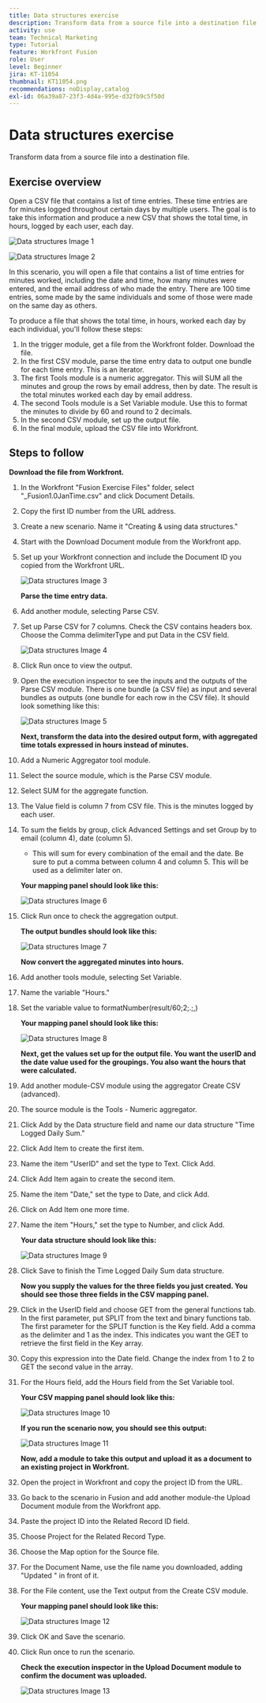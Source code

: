```yaml
---
title: Data structures exercise
description: Transform data from a source file into a destination file. (Should be between 60 and 160 characters, but is 58 characters)
activity: use
team: Technical Marketing
type: Tutorial
feature: Workfront Fusion
role: User
level: Beginner
jira: KT-11054
thumbnail: KT11054.png
recommendations: noDisplay,catalog
exl-id: 06a39a87-23f3-4d4a-995e-d32fb9c5f50d
---
```

# Data structures exercise

Transform data from a source file into a destination file.

## Exercise overview

Open a CSV file that contains a list of time entries. These time entries are for minutes logged throughout certain days by multiple users. The goal is to take this information and produce a new CSV that shows the total time, in hours, logged by each user, each day.

   ![Data structures Image 1](../12-exercises/assets/data-structures-walkthrough-1.png)

   ![Data structures Image 2](../12-exercises/assets/data-structures-walkthrough-2.png)


In this scenario, you will open a file that contains a list of time entries for minutes worked, including the date and time, how many minutes were entered, and the email address of who made the entry. There are 100 time entries, some made by the same individuals and some of those were made on the same day as others.

To produce a file that shows the total time, in hours, worked each day by each individual, you'll follow these steps:

1. In the trigger module, get a file from the Workfront folder. Download the file.
1. In the first CSV module, parse the time entry data to output one bundle for each time entry. This is an iterator.
1. The first Tools module is a numeric aggregator. This will SUM all the minutes and group the rows by email address, then by date. The result is the total minutes worked each day by email address.
1. The second Tools module is a Set Variable module. Use this to format the minutes to divide by 60 and round to 2 decimals.
1. In the second CSV module, set up the output file.
1. In the final module, upload the CSV file into Workfront.

## Steps to follow

   **Download the file from Workfront.**

1. In the Workfront "Fusion Exercise Files" folder, select "_Fusion1.0JanTime.csv" and click Document Details.
1. Copy the first ID number from the URL address.
1. Create a new scenario. Name it "Creating & using data structures."
1. Start with the Download Document module from the Workfront app.
1. Set up your Workfront connection and include the Document ID you copied from the Workfront URL.

   ![Data structures Image 3](../12-exercises/assets/data-structures-walkthrough-3.png)

   **Parse the time entry data.**

1. Add another module, selecting Parse CSV.
1. Set up Parse CSV for 7 columns. Check the CSV contains headers box. Choose the Comma delimiterType and put Data in the CSV field.

   ![Data structures Image 4](../12-exercises/assets/data-structures-walkthrough-4.png)

1. Click Run once to view the output.
1. Open the execution inspector to see the inputs and the outputs of the Parse CSV module. There is one bundle (a CSV file) as input and several bundles as outputs (one bundle for each row in the CSV file). It should look something like this:

   ![Data structures Image 5](../12-exercises/assets/data-structures-walkthrough-5.png)

   **Next, transform the data into the desired output form, with aggregated time totals expressed in hours instead of minutes.**

1. Add a Numeric Aggregator tool module.
1. Select the source module, which is the Parse CSV module.
1. Select SUM for the aggregate function.
1. The Value field is column 7 from CSV file. This is the minutes logged by each user.
1. To sum the fields by group, click Advanced Settings and set Group by to email (column 4), date (column 5).

   + This will sum for every combination of the email and the date. Be sure to put a comma between column 4 and column 5. This will be used as a delimiter later on.

   **Your mapping panel should look like this:**

   ![Data structures Image 6](../12-exercises/assets/data-structures-walkthrough-6.png)

1. Click Run once to check the aggregation output.

   **The output bundles should look like this:**

   ![Data structures Image 7](../12-exercises/assets/data-structures-walkthrough-7.png)

   **Now convert the aggregated minutes into hours.**

1. Add another tools module, selecting Set Variable.
1. Name the variable "Hours."
1. Set the variable value to formatNumber(result/60;2;.;,)

   **Your mapping panel should look like this:**

   ![Data structures Image 8](../12-exercises/assets/data-structures-walkthrough-8.png)

   **Next, get the values set up for the output file. You want the userID and the date value used for the groupings. You also want the hours that were calculated.**

1. Add another module-CSV module using the aggregator Create CSV (advanced).
1. The source module is the Tools - Numeric aggregator.
1. Click Add by the Data structure field and name our data structure "Time Logged Daily Sum."
1. Click Add Item to create the first item.
1. Name the item "UserID" and set the type to Text. Click Add.
1. Click Add Item again to create the second item.
1. Name the item "Date," set the type to Date, and click Add.
1. Click on Add Item one more time.
1. Name the item "Hours," set the type to Number, and click Add.

   **Your data structure should look like this:**

   ![Data structures Image 9](../12-exercises/assets/data-structures-walkthrough-9.png)

1. Click Save to finish the Time Logged Daily Sum data structure.

   **Now you supply the values for the three fields you just created. You should see those three fields in the CSV mapping panel.**

1. Click in the UserID field and choose GET from the general functions tab. In the first parameter, put SPLIT from the text and binary functions tab. The first parameter for the SPLIT function is the Key field. Add a comma as the delimiter and 1 as the index. This indicates you want the GET to retrieve the first field in the Key array.
1. Copy this expression into the Date field. Change the index from 1 to 2 to GET the second value in the array.
1. For the Hours field, add the Hours field from the Set Variable tool.

   **Your CSV mapping panel should look like this:**

   ![Data structures Image 10](../12-exercises/assets/data-structures-walkthrough-10.png)

   **If you run the scenario now, you should see this output:**

   ![Data structures Image 11](../12-exercises/assets/data-structures-walkthrough-11.png)

   **Now, add a module to take this output and upload it as a document to an existing project in Workfront.**

1. Open the project in Workfront and copy the project ID from the URL.
1. Go back to the scenario in Fusion and add another module-the Upload Document module from the Workfront app.
1. Paste the project ID into the Related Record ID field.
1. Choose Project for the Related Record Type.
1. Choose the Map option for the Source file.
1. For the Document Name, use the file name you downloaded, adding "Updated " in front of it.
1. For the File content, use the Text output from the Create CSV module.

   **Your mapping panel should look like this:**

   ![Data structures Image 12](../12-exercises/assets/data-structures-walkthrough-12.png)

1. Click OK and Save the scenario.
1. Click Run once to run the scenario.

   **Check the execution inspector in the Upload Document module to confirm the document was uploaded.**

   ![Data structures Image 13](../12-exercises/assets/data-structures-walkthrough-13.png)
